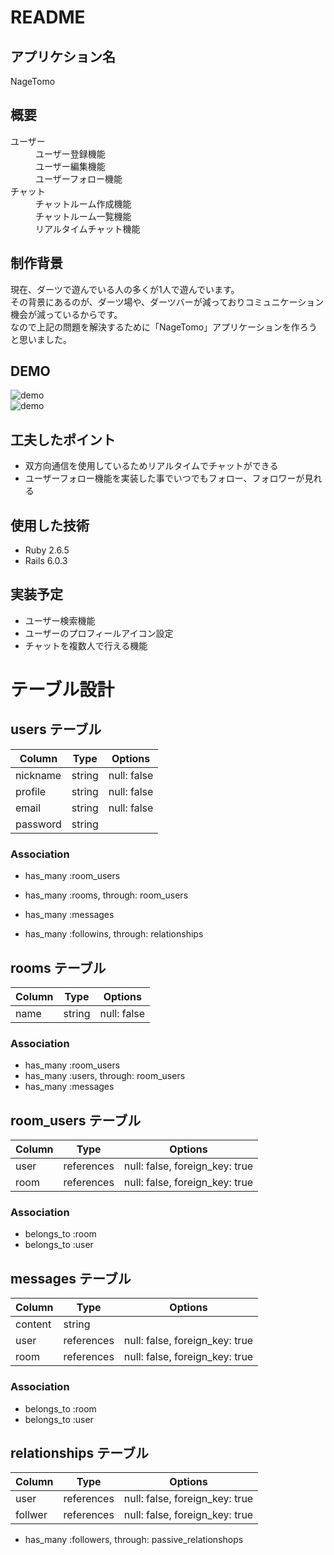 # README

## アプリケション名  
  NageTomo

## 概要  
<dl>
  <dt>ユーザー</dt>
    <dd>ユーザー登録機能</dd>
    <dd>ユーザー編集機能</dd>
    <dd>ユーザーフォロー機能</dd>
  <dt>チャット</dt>
    <dd>チャットルーム作成機能</dd>
    <dd>チャットルーム一覧機能</dd>
    <dd>リアルタイムチャット機能</dd>
</dl>

## 制作背景  
現在、ダーツで遊んでいる人の多くが1人で遊んでいます。  
その背景にあるのが、ダーツ場や、ダーツバーが減っておりコミュニケーション機会が減っているからです。  
なので上記の問題を解決するために「NageTomo」アプリケーションを作ろうと思いました。　　

## DEMO
![demo](https://gyazo.com/165d8f01f546fdbe3fae4e840781e63e/raw)  
![demo](https://gyazo.com/3698204381ae34a41a240ef355ff05c4/raw)  

## 工夫したポイント  
- 双方向通信を使用しているためリアルタイムでチャットができる  
- ユーザーフォロー機能を実装した事でいつでもフォロー、フォロワーが見れる  

## 使用した技術  
- Ruby  2.6.5  
- Rails 6.0.3  

## 実装予定  
- ユーザー検索機能
- ユーザーのプロフィールアイコン設定
- チャットを複数人で行える機能  


# テーブル設計

## users テーブル

|    Column     | Type   | Options     |
| ------------- | ------ | ----------- |
| nickname      | string | null: false |
| profile       | string | null: false |
| email         | string | null: false |
| password      | string |             |


### Association

- has_many :room_users
- has_many :rooms, through: room_users
- has_many :messages

- has_many :followins, through: relationships


## rooms テーブル

| Column | Type   | Options     |
| ------ | ------ | ----------- |
| name   | string | null: false |

### Association

- has_many :room_users
- has_many :users, through: room_users
- has_many :messages

## room_users テーブル

| Column | Type       | Options                        |
| ------ | ---------- | ------------------------------ |
| user   | references | null: false, foreign_key: true |
| room   | references | null: false, foreign_key: true |

### Association

- belongs_to :room
- belongs_to :user

## messages テーブル

| Column  | Type       | Options                        |
| ------- | ---------- | ------------------------------ |
| content | string     |                                |
| user    | references | null: false, foreign_key: true |
| room    | references | null: false, foreign_key: true |

### Association

- belongs_to :room
- belongs_to :user

## relationships テーブル

| Column  | Type       | Options                        |
| ------- | ---------- | ------------------------------ |
| user    | references | null: false, foreign_key: true |
| follwer | references | null: false, foreign_key: true |

- has_many :followers, through: passive_relationshops
